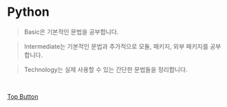 Python
=============
> Basic은 기본적인 문법을 공부합니다.  

> Intermediate는 기본적인 문법과 추가적으로 모듈, 패키지, 외부 패키지를 공부합니다.  

> Technology는 실제 사용할 수 있는 간단한 문법들을 정리합니다.

<br>

[Top Button](#)
